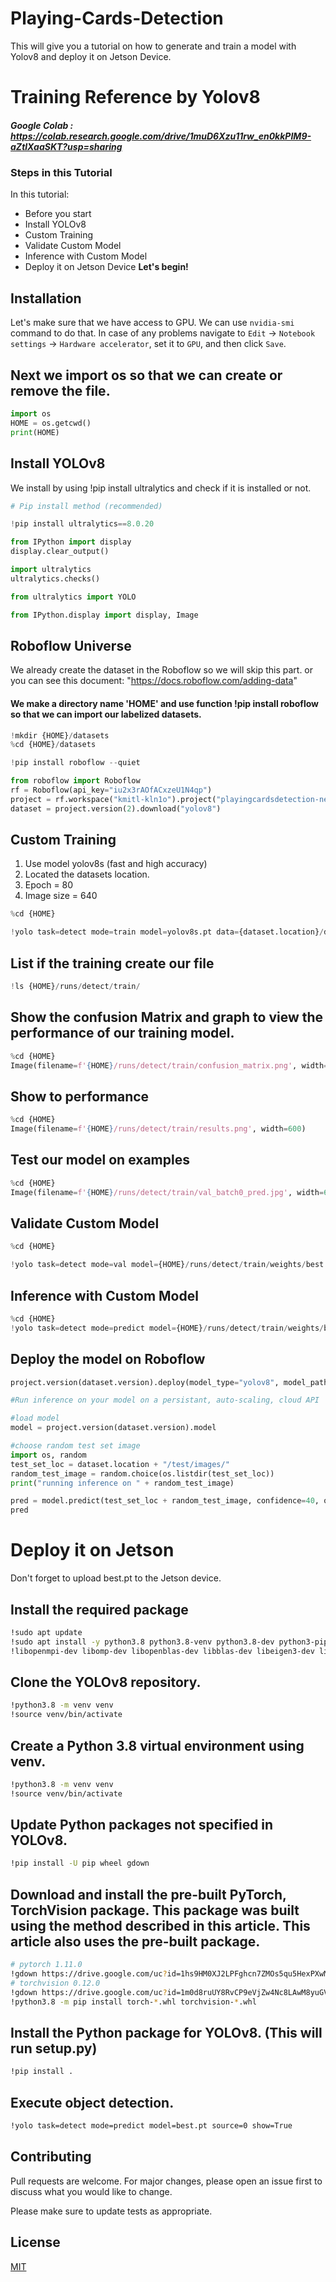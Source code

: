 # Playing-Cards-Detection
This will give you a tutorial on how to generate and train a model with Yolov8 and deploy it on Jetson Device.

# Training Reference by Yolov8

##### Google Colab : https://colab.research.google.com/drive/1muD6Xzu11rw_en0kkPIM9-aZtlXaaSKT?usp=sharing
### Steps in this Tutorial

In this tutorial:

- Before you start
- Install YOLOv8
- Custom Training
- Validate Custom Model
- Inference with Custom Model
- Deploy it on Jetson Device
**Let's begin!**

## Installation

Let's make sure that we have access to GPU. We can use `nvidia-smi` command to do that. In case of any problems navigate to `Edit` -> `Notebook settings` -> `Hardware accelerator`, set it to `GPU`, and then click `Save`.

## Next we import os so that we can create or remove the file.
```python
import os
HOME = os.getcwd()
print(HOME)
```
## Install YOLOv8

We install by using !pip install ultralytics and check if it is installed or not.
```python
# Pip install method (recommended)

!pip install ultralytics==8.0.20

from IPython import display
display.clear_output()

import ultralytics
ultralytics.checks()
```
```python
from ultralytics import YOLO

from IPython.display import display, Image
```


## Roboflow Universe

We already create the dataset in the Roboflow so we will skip this part. or you can see this document: "https://docs.roboflow.com/adding-data"

#### We make a directory name 'HOME' and use function !pip install roboflow so that we can import our labelized datasets.
```python
!mkdir {HOME}/datasets
%cd {HOME}/datasets

!pip install roboflow --quiet

from roboflow import Roboflow
rf = Roboflow(api_key="iu2x3rAOfACxzeU1N4qp")
project = rf.workspace("kmitl-kln1o").project("playingcardsdetection-new-4uooq")
dataset = project.version(2).download("yolov8")
```


## Custom Training

1. Use model yolov8s (fast and high accuracy)
2. Located the datasets location.
3. Epoch = 80
4. Image size = 640
```python
%cd {HOME}

!yolo task=detect mode=train model=yolov8s.pt data={dataset.location}/data.yaml epochs=80 imgsz=640 plots=True
```

## List if the training create our file
```python
!ls {HOME}/runs/detect/train/
```
## Show the confusion Matrix and graph to view the performance of our training model.
```python
%cd {HOME}
Image(filename=f'{HOME}/runs/detect/train/confusion_matrix.png', width=600)
```
## Show to performance
```python
%cd {HOME}
Image(filename=f'{HOME}/runs/detect/train/results.png', width=600)
```

## Test our model on examples
```python
%cd {HOME}
Image(filename=f'{HOME}/runs/detect/train/val_batch0_pred.jpg', width=600)
```

## Validate Custom Model
```python
%cd {HOME}

!yolo task=detect mode=val model={HOME}/runs/detect/train/weights/best.pt data={dataset.location}/data.yaml
```

## Inference with Custom Model
```python
%cd {HOME}
!yolo task=detect mode=predict model={HOME}/runs/detect/train/weights/best.pt conf=0.25 source={dataset.location}/test/images save=True
```
## Deploy the model on Roboflow
```python
project.version(dataset.version).deploy(model_type="yolov8", model_path=f"{HOME}/runs/detect/train/")
```
```python
#Run inference on your model on a persistant, auto-scaling, cloud API

#load model
model = project.version(dataset.version).model

#choose random test set image
import os, random
test_set_loc = dataset.location + "/test/images/"
random_test_image = random.choice(os.listdir(test_set_loc))
print("running inference on " + random_test_image)

pred = model.predict(test_set_loc + random_test_image, confidence=40, overlap=30).json()
pred
```

# Deploy it on Jetson
Don't forget to upload best.pt to the Jetson device.
## Install the required package
```bash
!sudo apt update
!sudo apt install -y python3.8 python3.8-venv python3.8-dev python3-pip \
!libopenmpi-dev libomp-dev libopenblas-dev libblas-dev libeigen3-dev libcublas-dev
```

## Clone the YOLOv8 repository.
```bash
!python3.8 -m venv venv
!source venv/bin/activate
```

## Create a Python 3.8 virtual environment using venv.
```bash
!python3.8 -m venv venv
!source venv/bin/activate
```

## Update Python packages not specified in YOLOv8.
```bash
!pip install -U pip wheel gdown
```

## Download and install the pre-built PyTorch, TorchVision package. This package was built using the method described in this article. This article also uses the pre-built package.
```bash
# pytorch 1.11.0
!gdown https://drive.google.com/uc?id=1hs9HM0XJ2LPFghcn7ZMOs5qu5HexPXwM
# torchvision 0.12.0
!gdown https://drive.google.com/uc?id=1m0d8ruUY8RvCP9eVjZw4Nc8LAwM8yuGV
!python3.8 -m pip install torch-*.whl torchvision-*.whl
```

## Install the Python package for YOLOv8. (This will run setup.py)
```bash
!pip install .
```

## Execute object detection.
```bash
!yolo task=detect mode=predict model=best.pt source=0 show=True
```


## Contributing

Pull requests are welcome. For major changes, please open an issue first
to discuss what you would like to change.

Please make sure to update tests as appropriate.

## License

[MIT](https://choosealicense.com/licenses/mit/)
